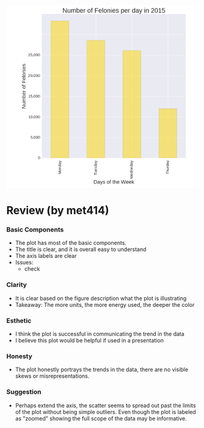 


![HW8_esg336_plot](HW8_esg336_plot.png?raw=true "Optional Title")


# Review (by met414)

### Basic Components

 - The plot has most of the basic components. 
 - The title is clear, and it is overall easy to understand
 - The axis labels are clear
 - Issues:
      -  check

### Clarity
 - It is clear based on the figure description what the plot is illustrating
 - Takeaway: The more units, the more energy used, the deeper the color 
 
### Esthetic
 - I think the plot is successful in communicating the trend in the data
 - I believe this plot would be helpful if used in a presentation
 
### Honesty
 - The plot honestly portrays the trends in the data, there are no visible skews or misrepresentations. 
 
### Suggestion
 - Perhaps extend the axis, the scatter seems to spread out past the limits of the plot without being simple outliers. Even though the plot is labeled as "zoomed" showing the full scope of the data may be informative. 
